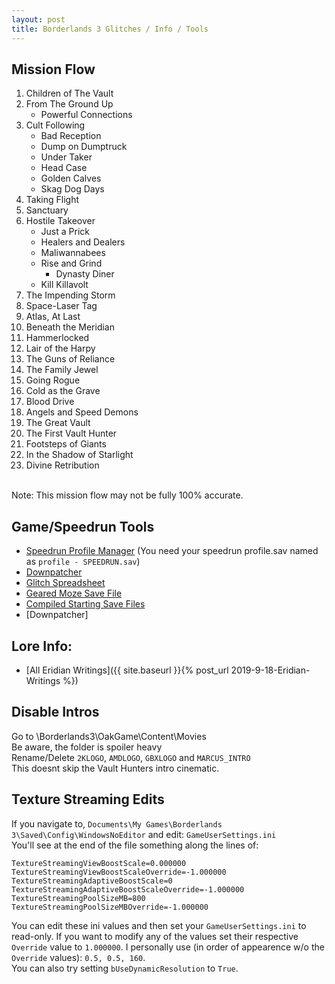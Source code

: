 ```yaml
---
layout: post
title: Borderlands 3 Glitches / Info / Tools
---
```


## Mission Flow

1. Children of The Vault
2. From The Ground Up
	* Powerful Connections
3. Cult Following
    * Bad Reception
    * Dump on Dumptruck
    * Under Taker
    * Head Case
    * Golden Calves
    * Skag Dog Days 
4. Taking Flight
5. Sanctuary
6. Hostile Takeover
    * Just a Prick
    * Healers and Dealers
    * Maliwannabees
    * Rise and Grind
        * Dynasty Diner 
    * Kill Killavolt 
7. The Impending Storm
8. Space-Laser Tag
9. Atlas, At Last
10. Beneath the Meridian
11. Hammerlocked
12. Lair of the Harpy
13. The Guns of Reliance
14. The Family Jewel
15. Going Rogue
16. Cold as the Grave
17. Blood Drive
18. Angels and Speed Demons
19. The Great Vault
20. The First Vault Hunter
21. Footsteps of Giants
22. In the Shadow of Starlight
23. Divine Retribution
<br/>
Note: This mission flow may not be fully 100% accurate.

## Game/Speedrun Tools

* [Speedrun Profile Manager]({{site.url}}/assets/downloads/BL3SpeedrunProfileManager.rar) (You need your speedrun profile.sav named as `profile - SPEEDRUN.sav`)
* [Downpatcher](https://drive.google.com/open?id=1FJr4KGBnGvaUKoKK-b4fYOzd_WFCpH3E)
* [Glitch Spreadsheet](https://docs.google.com/spreadsheets/d/1KyGZIbKvd0QH23HRhby8VZVQacW4ErUvDeYAyD3FEkw/edit?usp=sharing)
* [Geared Moze Save File]({{site.url}}/assets/downloads/bl3saves/1.sav)
* [Compiled Starting Save Files]({{site.url}}/assets/downloads/bl3saves/Starters.rar)
* [Downpatcher]

## Lore Info:

* [All Eridian Writings]({{ site.baseurl }}{% post_url 2019-9-18-Eridian-Writings %})

## Disable Intros
Go to <InstallationPath>\Borderlands3\OakGame\Content\Movies<br/>
Be aware, the folder is spoiler heavy<br/>
Rename/Delete `2KLOGO`, `AMDLOGO`, `GBXLOGO` and `MARCUS_INTRO`<br/>
This doesnt skip the Vault Hunters intro cinematic.<br/>

## Texture Streaming Edits
If you navigate to, `Documents\My Games\Borderlands 3\Saved\Config\WindowsNoEditor` and edit: `GameUserSettings.ini`<br/>
You'll see at the end of the file something along the lines of:<br/>
```
TextureStreamingViewBoostScale=0.000000
TextureStreamingViewBoostScaleOverride=-1.000000
TextureStreamingAdaptiveBoostScale=0
TextureStreamingAdaptiveBoostScaleOverride=-1.000000
TextureStreamingPoolSizeMB=800
TextureStreamingPoolSizeMBOverride=-1.000000
```
You can edit these ini values and then set your `GameUserSettings.ini` to read-only. If you want to modify any of the values set their respective `Override` value to `1.000000`. I personally use (in order of appearence w/o the `Override` values): `0.5, 0.5, 160`.<br/>
You can also try setting `bUseDynamicResolution` to `True`.